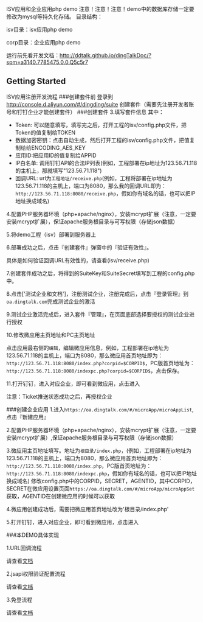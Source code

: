 

ISV应用和企业应用php demo
   注意！注意！注意！demo中的数据库存储一定要修改为mysql等持久化存储。
目录结构：


isv目录：isv应用php demo


corp目录：企业应用php demo

运行前先看开发文档：http://ddtalk.github.io/dingTalkDoc/?spm=a3140.7785475.0.0.Q5c5r7

## Getting Started

ISV应用注册开发流程
###创建套件前
登录到 http://console.d.aliyun.com/#/dingding/suite 创建套件（需要先注册开发者账号和钉钉企业才能创建套件）
###创建套件
3.填写套件信息
其中：

- Token:  可以随意填写，填写完之后，打开工程的isv/config.php文件，把Token的值复制给TOKEN
- 数据加密密钥：点击自动生成，然后打开工程的isv/config.php文件，把值复制给给ENCODING_AES_KEY
- 应用ID:把应用ID的值复制给APPID
- IP白名单:  调用钉钉API的合法IP列表(例如，工程部署在ip地址为123.56.71.118的主机上，那就填写"123.56.71.118")
- 回调URL:   url为`工程地址/receive.php`(例如，工程将部署在ip地址为123.56.71.118的主机上，端口为8080，那么我的回调URL即为：`http://123.56.71.118:8080/receive.php`，假如你有域名的话，也可以把IP地址换成域名)

4.配置PHP服务器环境（php+apache/nginx），安装mcrypt扩展（注意，一定要安装mcrypt扩展），保证apache服务根目录与可写权限（存储json数据）

5.将demo工程（isv）部署到服务器上

6.部署成功之后，点击『创建套件』弹窗中的『验证有效性』。

  具体是如何验证回调URL有效性的，请查看(isv/receive.php)

7.创建套件成功之后，将得到的SuiteKey和SuiteSecret填写到工程的config.php中。

8.点击['测试企业和文档']，注册测试企业，注册完成后，点击『登录管理』到```oa.dingtalk.com```完成测试企业的激活

9.测试企业激活完成后，进入套件『管理』，在页面底部选择要授权的测试企业进行授权

10.修改微应用主页地址和PC主页地址

  点击应用最右侧的`编辑`，编辑微应用信息，例如，工程部署在ip地址为123.56.71.118的主机上，端口为8080，那么微应用首页地址即为：`http://123.56.71.118:8080/index.php?corpid=$CORPID$`，PC版首页地址为：`http://123.56.71.118:8080/indexpc.php?corpid=$CORPID$`，点击保存。

11.打开钉钉，进入对应企业，即可看到微应用，点击进入

注意：Ticket推送状态成功之后，再授权企业

###创建企业应用
1.进入`https://oa.dingtalk.com/#/microApp/microAppList`,点击『新建应用』

2.配置PHP服务器环境（php+apache/nginx），安装mcrypt扩展（注意，一定要安装mcrypt扩展）,保证apache服务根目录与可写权限（存储json数据）

3.微应用主页地址填写。地址为`根目录/index.php`，(例如，工程部署在ip地址为123.56.71.118的主机上，端口为8080，那么微应用首页地址即为：`http://123.56.71.118:8080/index.php`，PC版首页地址为：`http://123.56.71.118:8080/indexpc.php`，假如你有域名的话，也可以把IP地址换成域名)
  修改config.php中的CORPID，SECRET，AGENTID，其中CORPID，SECRET在微应用设置页面`https://oa.dingtalk.com/#/microApp/microAppSet`获取，AGENTID在创建微应用的时候可以获取

4.微应用创建成功后，需要把微应用首页地址改为'根目录/index.php'

5.打开钉钉，进入对应企业，即可看到微应用，点击进入


###本DEMO具体实现

1.URL回调流程

请查看[文档](http://ddtalk.github.io/dingTalkDoc/#2-回调接口（分为五个回调类型）)

2.jsapi权限验证配置流程

请查看[文档](http://ddtalk.github.io/dingTalkDoc/#页面引入js文件)

3.免登流程

请查看[文档](http://ddtalk.github.io/dingTalkDoc/#手机客户端微应用中调用免登)
